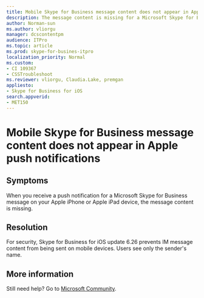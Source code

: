 ```yaml
---
title: Mobile Skype for Business message content does not appear in Apple push notifications
description: The message content is missing for a Microsoft Skype for Business message on your Apple iPhone or Apple iPad device.
author: Norman-sun
ms.author: vliorgu
manager: dcscontentpm
audience: ITPro 
ms.topic: article 
ms.prod: skype-for-busines-itpro
localization_priority: Normal
ms.custom: 
- CI 109367
- CSSTroubleshoot 
ms.reviewer: vliorgu, Claudia.Lake, premgan
appliesto:
- Skype for Business for iOS
search.appverid: 
- MET150
---
```


# Mobile Skype for Business message content does not appear in Apple push notifications

## Symptoms

When you receive a push notification for a Microsoft Skype for Business message on your Apple iPhone or Apple iPad device, the message content is missing.

## Resolution

For security, Skype for Business for iOS update 6.26 prevents IM message content from being sent on mobile devices. Users see only the sender's name.

## More information

Still need help? Go to [Microsoft Community](https://answers.microsoft.com/).
